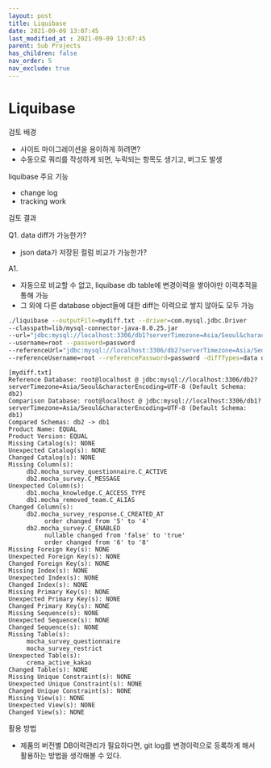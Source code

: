 ```yaml
---
layout: post
title: Liquibase
date: 2021-09-09 13:07:45
last_modified_at : 2021-09-09 13:07:45
parent: Sub Projects
has_children: false
nav_order: 5
nav_exclude: true
---
```


# Liquibase

검토 배경

- 사이트 마이그레이션을 용이하게 하려면?
- 수동으로 쿼리를 작성하게 되면, 누락되는 항목도 생기고, 버그도 발생

liquibase 주요 기능

- change log
- tracking work

검토 결과

Q1. data diff가 가능한가?

- json data가 저장된 컬럼 비교가 가능한가?

A1. 

- 자동으로 비교할 수 없고, liquibase db table에 변경이력을 쌓아야만 이력추적을 통해 가능
- 그 외에 다른 database object들에 대한 diff는 이력으로 쌓지 않아도 모두 가능

```bash
./liquibase --outputFile=mydiff.txt --driver=com.mysql.jdbc.Driver 
--classpath=lib/mysql-connector-java-8.0.25.jar 
--url="jdbc:mysql://localhost:3306/db1?serverTimezone=Asia/Seoul&characterEncoding=UTF-8" 
--username=root --password=password 
--referenceUrl="jdbc:mysql://localhost:3306/db2?serverTimezone=Asia/Seoul&characterEncoding=UTF-8" 
--referenceUsername=root --referencePassword=password -diffTypes=data diff
```

```
[mydiff.txt]
Reference Database: root@localhost @ jdbc:mysql://localhost:3306/db2?serverTimezone=Asia/Seoul&characterEncoding=UTF-8 (Default Schema: db2)
Comparison Database: root@localhost @ jdbc:mysql://localhost:3306/db1?serverTimezone=Asia/Seoul&characterEncoding=UTF-8 (Default Schema: db1)
Compared Schemas: db2 -> db1
Product Name: EQUAL
Product Version: EQUAL
Missing Catalog(s): NONE
Unexpected Catalog(s): NONE
Changed Catalog(s): NONE
Missing Column(s): 
     db2.mocha_survey_questionnaire.C_ACTIVE
     db2.mocha_survey.C_MESSAGE
Unexpected Column(s): 
     db1.mocha_knowledge.C_ACCESS_TYPE
     db1.mocha_removed_team.C_ALIAS
Changed Column(s): 
     db2.mocha_survey_response.C_CREATED_AT
          order changed from '5' to '4'
     db2.mocha_survey.C_ENABLED
          nullable changed from 'false' to 'true'
          order changed from '6' to '8'
Missing Foreign Key(s): NONE
Unexpected Foreign Key(s): NONE
Changed Foreign Key(s): NONE
Missing Index(s): NONE
Unexpected Index(s): NONE
Changed Index(s): NONE
Missing Primary Key(s): NONE
Unexpected Primary Key(s): NONE
Changed Primary Key(s): NONE
Missing Sequence(s): NONE
Unexpected Sequence(s): NONE
Changed Sequence(s): NONE
Missing Table(s): 
     mocha_survey_questionnaire
     mocha_survey_restrict
Unexpected Table(s): 
     crema_active_kakao
Changed Table(s): NONE
Missing Unique Constraint(s): NONE
Unexpected Unique Constraint(s): NONE
Changed Unique Constraint(s): NONE
Missing View(s): NONE
Unexpected View(s): NONE
Changed View(s): NONE
```

활용 방법

- 제품의 버전별 DB이력관리가 필요하다면, git log를 변경이력으로 등록하게 해서 활용하는 방법을 생각해볼 수 있다.